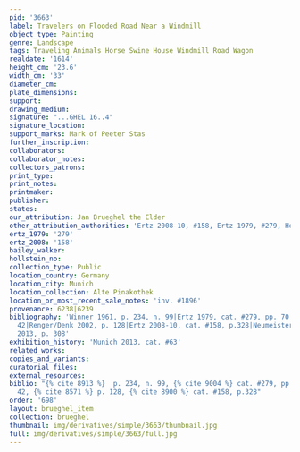 ```yaml
---
pid: '3663'
label: Travelers on Flooded Road Near a Windmill
object_type: Painting
genre: Landscape
tags: Traveling Animals Horse Swine House Windmill Road Wagon
realdate: '1614'
height_cm: '23.6'
width_cm: '33'
diameter_cm: 
plate_dimensions: 
support: 
drawing_medium: 
signature: "...GHEL 16..4"
signature_location: 
support_marks: Mark of Peeter Stas
further_inscription: 
collaborators: 
collaborator_notes: 
collectors_patrons: 
print_type: 
print_notes: 
printmaker: 
publisher: 
states: 
our_attribution: Jan Brueghel the Elder
other_attribution_authorities: 'Ertz 2008-10, #158, Ertz 1979, #279, Honig database'
ertz_1979: '279'
ertz_2008: '158'
bailey_walker: 
hollstein_no: 
collection_type: Public
location_country: Germany
location_city: Munich
location_collection: Alte Pinakothek
location_or_most_recent_sale_notes: 'inv. #1896'
provenance: 6238|6239
bibliography: 'Winner 1961, p. 234, n. 99|Ertz 1979, cat. #279, pp. 70, 604; fig.
  42|Renger/Denk 2002, p. 128|Ertz 2008-10, cat. #158, p.328|Neumeister in Munich
  2013, p. 308'
exhibition_history: 'Munich 2013, cat. #63'
related_works: 
copies_and_variants: 
curatorial_files: 
external_resources: 
biblio: "{% cite 8913 %}  p. 234, n. 99, {% cite 9004 %} cat. #279, pp. 70, 604; fig.
  42, {% cite 8571 %} p. 128, {% cite 8900 %} cat. #158, p.328"
order: '698'
layout: brueghel_item
collection: brueghel
thumbnail: img/derivatives/simple/3663/thumbnail.jpg
full: img/derivatives/simple/3663/full.jpg
---
```

